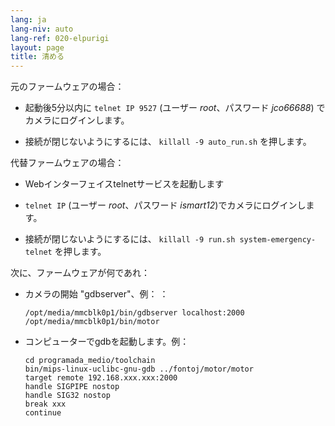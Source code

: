 ```yaml
---
lang: ja
lang-niv: auto
lang-ref: 020-elpurigi
layout: page
title: 清める
---
```


元のファームウェアの場合：

* 起動後5分以内に `telnet IP 9527` (ユーザー _root_、パスワード _jco66688_) でカメラにログインします。


* 接続が閉じないようにするには、 `killall -9 auto_run.sh` を押します。



代替ファームウェアの場合：

* Webインターフェイスtelnetサービスを起動します


*  `telnet IP` (ユーザー _root_、パスワード _ismart12_)でカメラにログインします。


* 接続が閉じないようにするには、 `killall -9 run.sh system-emergency-telnet` を押します。



次に、ファームウェアが何であれ：

* カメラの開始 "gdbserver"、例： ：  


     `/opt/media/mmcblk0p1/bin/gdbserver localhost:2000 /opt/media/mmcblk0p1/bin/motor`
* コンピューターでgdbを起動します。例：

    ```
    cd programada_medio/toolchain
    bin/mips-linux-uclibc-gnu-gdb ../fontoj/motor/motor 
    target remote 192.168.xxx.xxx:2000
    handle SIGPIPE nostop
    handle SIG32 nostop
    break xxx
    continue 
    ```



